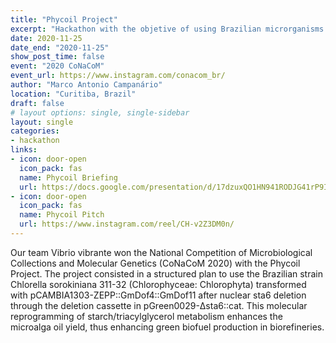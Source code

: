 ```yaml
---
title: "Phycoil Project"
excerpt: "Hackathon with the objetive of using Brazilian microrganisms for the resolution of SDG 9 (Infrastructure, Industrialization and Innovation)."
date: 2020-11-25
date_end: "2020-11-25"
show_post_time: false
event: "2020 CoNaCoM"
event_url: https://www.instagram.com/conacom_br/
author: "Marco Antonio Campanário"
location: "Curitiba, Brazil"
draft: false
# layout options: single, single-sidebar
layout: single
categories:
- hackathon
links:
- icon: door-open
  icon_pack: fas
  name: Phycoil Briefing
  url: https://docs.google.com/presentation/d/17dzuxQO1HN941RODJG41rP9I_flfPfYWAkODlfqWlqk/edit?usp=sharing
- icon: door-open
  icon_pack: fas
  name: Phycoil Pitch
  url: https://www.instagram.com/reel/CH-v2Z3DM0n/
---
```


Our team Vibrio vibrante won the National Competition of Microbiological Collections and Molecular Genetics (CoNaCoM 2020) with the Phycoil Project. The project consisted in a structured plan to use the Brazilian strain Chlorella sorokiniana 311-32 (Chlorophyceae: Chlorophyta) transformed with pCAMBIA1303-ZEPP::GmDof4::GmDof11 after nuclear sta6 deletion through the deletion cassette in pGreen0029-Δsta6::cat. This molecular reprogramming of starch/triacylglycerol metabolism enhances the microalga oil yield, thus enhancing green biofuel production in biorefineries. 

